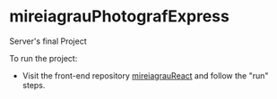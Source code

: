 # mireiagrauPhotografExpress
Server's final Project 

To run the project:
- Visit the front-end repository [mireiagrauReact](https://github.com/GemmaGarcias/mireiagrauReact) and follow the "run" steps.
